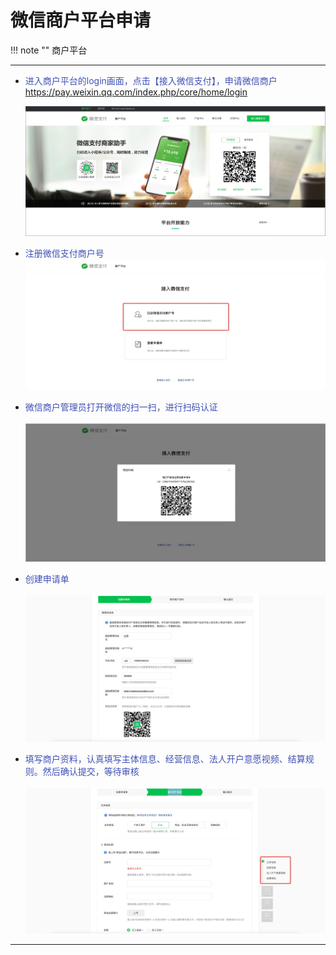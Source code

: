 # 微信商户平台申请
!!! note ""
    商户平台

***

- <font color=#3F51B5>进入商户平台的login画面，点击【接入微信支付】，申请微信商户</font>
  https://pay.weixin.qq.com/index.php/core/home/login
  
  ![216_001](pic/216_001.jpeg)
  </br>  

- <font color=#3F51B5>注册微信支付商户号</font>
  ![216_002](pic/216_002.jpeg)
  </br>  
  
- <font color=#3F51B5>微信商户管理员打开微信的扫一扫，进行扫码认证</font>
  </br>  
 ![216_003](pic/216_003.jpeg)
  </br>  

- <font color=#3F51B5>创建申请单</font>
  </br>  
 ![216_004](pic/216_004.jpeg)
  </br>    

- <font color=#3F51B5>填写商户资料，认真填写主体信息、经营信息、法人开户意愿视频、结算规则。然后确认提交，等待审核</font>
  </br>  
 ![216_005](pic/216_005.jpeg)
  </br>    
    
***
